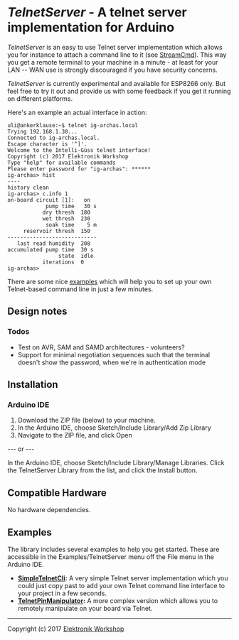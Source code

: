 # *TelnetServer* - A telnet server implementation for Arduino

*TelnetServer* is an easy to use Telnet server implementation which allows you for instance to attach a command line to it (see [StreamCmd](../StreamCmd)). This way you get a remote terminal to your machine in a minute - at least for your LAN -- WAN use is strongly discouraged if you have security concerns.

*TelnetServer* is currently experimental and available for ESP8266 only. But feel free to try it out and provide us with some feedback if you get it running on different platforms.

Here's an example an actual interface in action:
```
uli@ankerklause:~$ telnet ig-archas.local
Trying 192.168.1.30...
Connected to ig-archas.local.
Escape character is '^]'.
Welcome to the Intelli-Güss telnet interface!
Copyright (c) 2017 Elektronik Workshop
Type "help" for available commands
Please enter password for "ig-archas": ******
ig-archas> hist
----
history clean
ig-archas> c.info 1
on-board circuit [1]:   on
            pump time   30 s
           dry thresh  180
           wet thresh  230
            soak time    5 m
     reservoir thresh  150
----------------------------
   last read humidity  208
accumulated pump time  30 s
                state  idle
           iterations  0
ig-archas>
```

There are some nice [examples](#examples) which will help you to set up your own Telnet-based command line in just a few minutes.

## Design notes
### Todos
* Test on AVR, SAM and SAMD architectures - volunteers?
* Support for minimal negotiation sequences such that the terminal doesn't show the password, when we're in authentication mode

## Installation
### Arduino IDE
1. Download the ZIP file (below) to your machine.
2. In the Arduino IDE, choose Sketch/Include Library/Add Zip Library
3. Navigate to the ZIP file, and click Open

--- or ---

In the Arduino IDE, choose Sketch/Include Library/Manage Libraries.  Click the TelnetServer Library from the list, and click the Install button.

## Compatible Hardware
No hardware dependencies.

## Examples
The library includes several examples to help you get started. These are accessible in the Examples/TelnetServer menu off the File menu in the Arduino IDE.
* **[SimpleTelnetCli](examples/SimpleTelnetCli/SimpleTelnetCli.ino):** A very simple Telnet server implementation which you could just copy past to add your own Telnet command line interface to your project in a few seconds.
* **[TelnetPinManipulator](examples/TelnetPinManipulator/TelnetPinManipulator.ino):** A more complex version which allows you to remotely manipulate on your board via Telnet.

---
Copyright (c) 2017 [Elektronik Workshop](http://elektronikworkshop.ch)
